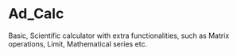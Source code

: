 # Ad_Calc
Basic, Scientific calculator with extra functionalities, such as Matrix operations, Limit, Mathematical series etc.

